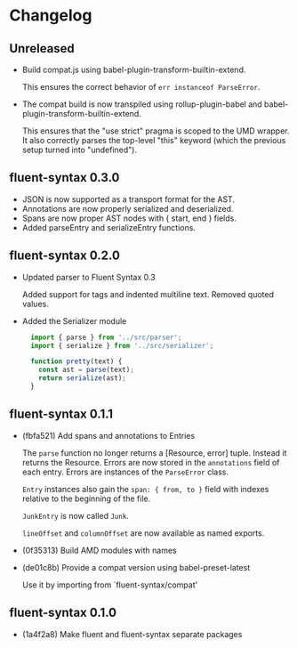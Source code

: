 # Changelog

## Unreleased

  - Build compat.js using babel-plugin-transform-builtin-extend.

    This ensures the correct behavior of `err instanceof ParseError`.

  - The compat build is now transpiled using rollup-plugin-babel and
    babel-plugin-transform-builtin-extend.

    This ensures that the "use strict" pragma is scoped to the UMD wrapper.  It
    also correctly parses the top-level "this" keyword (which the previous
    setup turned into "undefined").

## fluent-syntax 0.3.0

  - JSON is now supported as a transport format for the AST.
  - Annotations are now properly serialized and deserialized.
  - Spans are now proper AST nodes with { start, end } fields.
  - Added parseEntry and serializeEntry functions.

## fluent-syntax 0.2.0

  - Updated parser to Fluent Syntax 0.3

    Added support for tags and indented multiline text. Removed quoted values.

  - Added the Serializer module

    ```javascript
      import { parse } from '../src/parser';
      import { serialize } from '../src/serializer';

      function pretty(text) {
        const ast = parse(text);
        return serialize(ast);
      }
    ```


## fluent-syntax 0.1.1

  - (fbfa521) Add spans and annotations to Entries

    The `parse` function no longer returns a [Resource, error] tuple. Instead
    it returns the Resource.  Errors are now stored in the `annotations` field
    of each entry.  Errors are instances of the `ParseError` class.

    `Entry` instances also gain the `span: { from, to }` field with indexes
    relative to the beginning of the file.

    `JunkEntry` is now called `Junk`.

    `lineOffset` and `columnOffset` are now available as named exports.

  - (0f35313) Build AMD modules with names
  - (de01c8b) Provide a compat version using babel-preset-latest

    Use it by importing from `fluent-syntax/compat'

## fluent-syntax 0.1.0

  - (1a4f2a8) Make fluent and fluent-syntax separate packages

